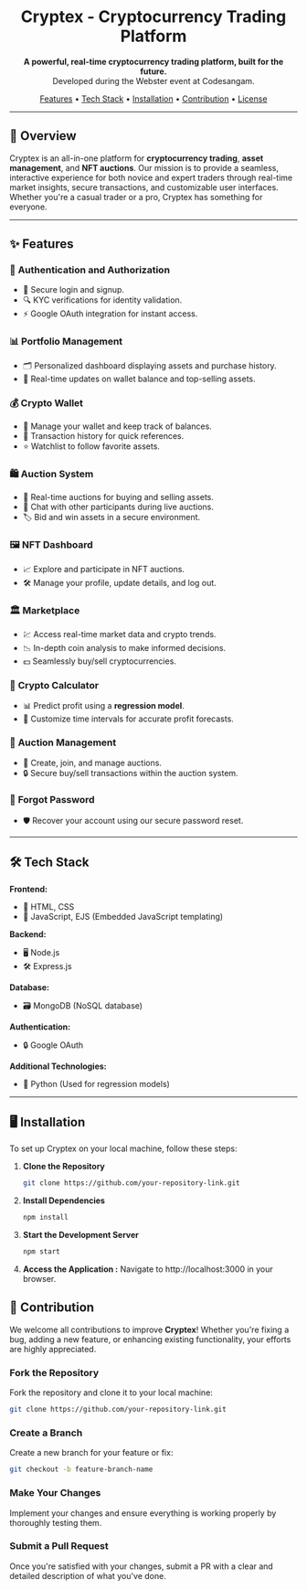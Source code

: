 

<h1 align="center">Cryptex - Cryptocurrency Trading Platform</h1>

<p align="center">
  <strong>A powerful, real-time cryptocurrency trading platform, built for the future.</strong><br>
  Developed during the Webster event at Codesangam.
</p>

<p align="center">
  <a href="#features">Features</a> •
  <a href="#tech-stack">Tech Stack</a> •
  <a href="#installation">Installation</a> •
  <a href="#contribution">Contribution</a> •
  <a href="#license">License</a>
</p>

---

## 🚀 **Overview**
Cryptex is an all-in-one platform for **cryptocurrency trading**, **asset management**, and **NFT auctions**. Our mission is to provide a seamless, interactive experience for both novice and expert traders through real-time market insights, secure transactions, and customizable user interfaces. Whether you're a casual trader or a pro, Cryptex has something for everyone.

---

## ✨ **Features**

### 🔐 **Authentication and Authorization**
- 🔑 Secure login and signup.
- 🔍 KYC verifications for identity validation.
- ⚡ Google OAuth integration for instant access.

### 📊 **Portfolio Management**
- 🗂️ Personalized dashboard displaying assets and purchase history.
- 💼 Real-time updates on wallet balance and top-selling assets.

### 💰 **Crypto Wallet**
- 🔐 Manage your wallet and keep track of balances.
- 📜 Transaction history for quick references.
- ⭐ Watchlist to follow favorite assets.

### 🛍️ **Auction System**
- 🎉 Real-time auctions for buying and selling assets.
- 💬 Chat with other participants during live auctions.
- 🏷️ Bid and win assets in a secure environment.

### 🖼️ **NFT Dashboard**
- 📈 Explore and participate in NFT auctions.
- 🛠️ Manage your profile, update details, and log out.

### 🏛️ **Marketplace**
- 💹 Access real-time market data and crypto trends.
- 📉 In-depth coin analysis to make informed decisions.
- 💵 Seamlessly buy/sell cryptocurrencies.

### 🧮 **Crypto Calculator**
- 📊 Predict profit using a **regression model**.
- 📆 Customize time intervals for accurate profit forecasts.

### 🔨 **Auction Management**
- 📅 Create, join, and manage auctions.
- 🔒 Secure buy/sell transactions within the auction system.

### 🔑 **Forgot Password**
- 🛡️ Recover your account using our secure password reset.

---

## 🛠️ **Tech Stack**

**Frontend:**
- 🎨 HTML, CSS
- 📜 JavaScript, EJS (Embedded JavaScript templating)

**Backend:**
- 🖥️ Node.js
- 🛠️ Express.js

**Database:**
- 🗃️ MongoDB (NoSQL database)

**Authentication:**
- 🔒 Google OAuth

**Additional Technologies:**
- 🐍 Python (Used for regression models)

---

## 🖥️ **Installation**

To set up Cryptex on your local machine, follow these steps:

1. **Clone the Repository**  
   ```bash
   git clone https://github.com/your-repository-link.git
   ```
2. **Install Dependencies**  
   ```bash
   npm install
   ```
3. **Start the Development Server**  
   ```bash
   npm start
   ```
4. **Access the Application :**
   Navigate to http://localhost:3000 in your browser.

## 🤝 **Contribution**

We welcome all contributions to improve **Cryptex**! Whether you're fixing a bug, adding a new feature, or enhancing existing functionality, your efforts are highly appreciated.

### **Fork the Repository**
Fork the repository and clone it to your local machine:
```bash
git clone https://github.com/your-repository-link.git
```
### **Create a Branch**
Create a new branch for your feature or fix:
```bash
git checkout -b feature-branch-name
```
### **Make Your Changes**
Implement your changes and ensure everything is working properly by thoroughly testing them.
### **Submit a Pull Request**
Once you're satisfied with your changes, submit a PR with a clear and detailed description of what you've done.
